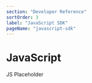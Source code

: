 ```yaml
---
section: "Developer Reference"
sortOrder: 3
label: "JavaScript SDK"
pageName: "javascript-sdk"
---
```


# JavaScript

JS Placeholder

